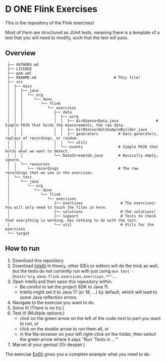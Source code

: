 # D ONE Flink Exercises

This is the repository of the Flink exercises!

Most of them are structured as JUnit tests, meaning there is a template of a test that you will need to modify, such
that the test will pass.

## Overview

```
 ├── AUTHORS.md
 ├── LICENSE
 ├── pom.xml
 ├── README.md                                   # This file!
 ├── src
 │  ├── main
 │  │  ├── java
 │  │  │  └── org
 │  │  │     └── done
 │  │  │        └── flink
 │  │  │           └── exercises
 │  │  │              ├── data
 │  │  │              │  ├── airq
 │  │  │              │  │  ├── AirQSensorData.java                 # Simple POJO that holds the measurements, the raw data.
 │  │  │              │  │  ├── AirQSensorDataSampleBuilder.java
 │  │  │              │  │  ├── generators         # Data generators, replays of recordings, or random.
 │  │  │              │  │  └── utils
 │  │  │              │  └── events                # Simple POJO that holds what we want to detect.
 │  │  │              └── DataStreamJob.java       # Basically empty, ignore.
 │  │  └── resources
 │  │     └── recordings                           # The raw recordings that we use in the exercises.
 │  └── test
 │     └── java
 │        └── org
 │           └── done
 │              └── flink
 │                 └── exercises
 │                    ├── exercises                 # The exercises! You will only need to touch the files in here.
 │                    ├── solutions                 # The solutions!
 │                    ├── support                   # Tests to check that everything is working. Has nothing to do with the test.
 │                    └── util                      # Utils for the exercises
 └── target
```

## How to run

1. Download this repository
2. Download [Intellij](https://www.jetbrains.com/idea/download/)
   In theory, other IDEs or editors will do the trick as well, but the tests do not currently run with just using `mvn test -Dtest="org.done.flink.exercises.exercises.**"`...
3. Open Intellij and then open this repository within.
   - Be careful to set the project SDK to Java 11.
   - Intellij might set it to Java 17 (or 18, ...) by default, which will lead to some Java reflection errors.
4. Navigate to the exercise you want to do. 
5. Solve it! (There is no try.)
6. Test it! (Multiple options:)
   - click on the green arrow on the left of the code next to part you want to run, or 
   - click on the double arrow to run them all, or
   - in the file-browser on your left right-click on the folder, then select the green arrow where it says "Run 'Tests in ...'"
7. Marvel at your genius! (Or despair.)

The exercise [Ex00](./src/test/java/org/done/flink/exercises/exercises/cep/Ex00Test.java) gives you a complete example what you need to do.